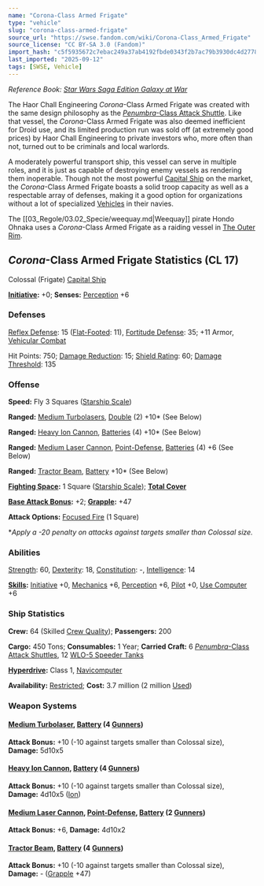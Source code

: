 ```yaml
---
name: "Corona-Class Armed Frigate"
type: "vehicle"
slug: "corona-class-armed-frigate"
source_url: "https://swse.fandom.com/wiki/Corona-Class_Armed_Frigate"
source_license: "CC BY-SA 3.0 (Fandom)"
import_hash: "c5f5935672c7ebac249a37ab4192fbde0343f2b7ac79b3930dc4d27788744a48"
last_imported: "2025-09-12"
tags: [SWSE, Vehicle]
---
```

*Reference Book: [Star Wars Saga Edition Galaxy at War](https://swse.fandom.com/wiki/Star_Wars_Saga_Edition_Galaxy_at_War)*

The Haor Chall Engineering *Corona*-Class Armed Frigate was created with the same design philosophy as the [*Penumbra*-Class Attack Shuttle](https://swse.fandom.com/wiki/Penumbra-Class_Attack_Shuttle). Like that vessel, the *Corona*-Class Armed Frigate was also deemed inefficient for Droid use, and its limited production run was sold off (at extremely good prices) by Haor Chall Engineering to private investors who, more often than not, turned out to be criminals and local warlords.

A moderately powerful transport ship, this vessel can serve in multiple roles, and it is just as capable of destroying enemy vessels as rendering them inoperable. Though not the most powerful [Capital Ship](https://swse.fandom.com/wiki/Capital_Ship) on the market, the *Corona*-Class Armed Frigate boasts a solid troop capacity as well as a respectable array of defenses, making it a good option for organizations without a lot of specialized [Vehicles](https://swse.fandom.com/wiki/Vehicles) in their navies.

The [[03_Regole/03.02_Specie/weequay.md|Weequay]] pirate Hondo Ohnaka uses a *Corona*-Class Armed Frigate as a raiding vessel in [The Outer Rim](https://swse.fandom.com/wiki/The_Outer_Rim).

## *Corona*-Class Armed Frigate Statistics (CL 17)
Colossal (Frigate) [Capital Ship](https://swse.fandom.com/wiki/Capital_Ship)

**[Initiative](https://swse.fandom.com/wiki/Initiative):** +0; **Senses:** [Perception](https://swse.fandom.com/wiki/Perception) +6
### Defenses
[Reflex Defense](https://swse.fandom.com/wiki/Reflex_Defense_(Vehicles)): 15 ([Flat-Footed](https://swse.fandom.com/wiki/Flat-Footed): 11), [Fortitude Defense](https://swse.fandom.com/wiki/Fortitude_Defense_(Vehicles)): 35; +11 Armor, [Vehicular Combat](https://swse.fandom.com/wiki/Vehicular_Combat)

Hit Points: 750; [Damage Reduction](https://swse.fandom.com/wiki/Damage_Reduction): 15; [Shield Rating](https://swse.fandom.com/wiki/Shield_Rating): 60; [Damage Threshold](https://swse.fandom.com/wiki/Damage_Threshold_(Vehicles)): 135
### Offense
**Speed:** Fly 3 Squares ([Starship Scale](https://swse.fandom.com/wiki/Starship_Scale))

**Ranged:** [Medium Turbolasers](https://swse.fandom.com/wiki/Medium_Turbolasers), [Double](https://swse.fandom.com/wiki/Double) (2) +10* (See Below)

**Ranged:** [Heavy Ion Cannon](https://swse.fandom.com/wiki/Heavy_Ion_Cannon), [Batteries](https://swse.fandom.com/wiki/Batteries) (4) +10* (See Below)

**Ranged:** [Medium Laser Cannon](https://swse.fandom.com/wiki/Medium_Laser_Cannon), [Point-Defense](https://swse.fandom.com/wiki/Point-Defense), [Batteries](https://swse.fandom.com/wiki/Batteries) (4) +6 (See Below)

**Ranged:** [Tractor Beam](https://swse.fandom.com/wiki/Tractor_Beam), [Battery](https://swse.fandom.com/wiki/Battery) +10* (See Below)

**[Fighting Space](https://swse.fandom.com/wiki/Fighting_Space):** 1 Square ([Starship Scale](https://swse.fandom.com/wiki/Starship_Scale)); **[Total Cover](https://swse.fandom.com/wiki/Total_Cover)**

**[Base Attack Bonus](https://swse.fandom.com/wiki/Base_Attack_Bonus):** +2; **[Grapple](https://swse.fandom.com/wiki/Grapple):** +47

**Attack Options:** [Focused Fire](https://swse.fandom.com/wiki/Focused_Fire) (1 Square)

**Apply a -20 penalty on attacks against targets smaller than Colossal size.*
### Abilities
[Strength](https://swse.fandom.com/wiki/Strength): 60, [Dexterity](https://swse.fandom.com/wiki/Dexterity): 18, [Constitution](https://swse.fandom.com/wiki/Constitution): -, [Intelligence](https://swse.fandom.com/wiki/Intelligence): 14

**[Skills](https://swse.fandom.com/wiki/Skills):** [Initiative](https://swse.fandom.com/wiki/Initiative) +0, [Mechanics](https://swse.fandom.com/wiki/Mechanics) +6, [Perception](https://swse.fandom.com/wiki/Perception) +6, [Pilot](https://swse.fandom.com/wiki/Pilot) +0, [Use Computer](https://swse.fandom.com/wiki/Use_Computer) +6
### Ship Statistics
**Crew:** 64 (Skilled [Crew Quality](https://swse.fandom.com/wiki/Crew_Quality)); **Passengers:** 200

**Cargo:** 450 Tons; **Consumables:** 1 Year; **Carried Craft:** 6 [*Penumbra*-Class Attack Shuttles](https://swse.fandom.com/wiki/Penumbra-Class_Attack_Shuttles), 12 [WLO-5 Speeder Tanks](https://swse.fandom.com/wiki/WLO-5_Speeder_Tanks)

**[Hyperdrive](https://swse.fandom.com/wiki/Hyperdrive):** Class 1, [Navicomputer](https://swse.fandom.com/wiki/Navicomputer)

**Availability:** [Restricted](https://swse.fandom.com/wiki/Restricted); **Cost:** 3.7 million (2 million [Used](https://swse.fandom.com/wiki/Used))
### Weapon Systems
#### **[Medium Turbolaser](https://swse.fandom.com/wiki/Medium_Turbolaser), [Battery](https://swse.fandom.com/wiki/Battery) (4 [Gunners](https://swse.fandom.com/wiki/Gunners))**
**Attack Bonus:** +10 (-10 against targets smaller than Colossal size), **Damage:** 5d10x5

#### **[Heavy Ion Cannon](https://swse.fandom.com/wiki/Heavy_Ion_Cannon), [Battery](https://swse.fandom.com/wiki/Battery) (4 [Gunners](https://swse.fandom.com/wiki/Gunners))**
**Attack Bonus:** +10 (-10 against targets smaller than Colossal size), **Damage:** 4d10x5 ([Ion](https://swse.fandom.com/wiki/Ion))
#### **[Medium Laser Cannon](https://swse.fandom.com/wiki/Medium_Laser_Cannon), [Point-Defense](https://swse.fandom.com/wiki/Point-Defense), [Battery](https://swse.fandom.com/wiki/Battery) (2 [Gunners](https://swse.fandom.com/wiki/Gunners))**
**Attack Bonus:** +6, **Damage:** 4d10x2
#### **[Tractor Beam](https://swse.fandom.com/wiki/Tractor_Beam), [Battery](https://swse.fandom.com/wiki/Battery) (4 [Gunners](https://swse.fandom.com/wiki/Gunners))**
**Attack Bonus:** +10 (-10 against targets smaller than Colossal size), **Damage:** - ([Grapple](https://swse.fandom.com/wiki/Grapple) +47)
